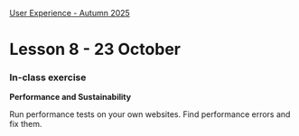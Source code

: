 [User Experience - Autumn 2025](https://github.com/arturomorarioja-kea/WD_UX_E25/blob/main/README.md)

# Lesson 8 - 23 October

[-> Maybe add modules and the modules sample]: #
[-> debugger]: #
[-> cloud - my slides]: #
[-> Modules]: #
[-> JavaDoc]: #

[Exercise solution]: #
[- Stored Music CDs(https://github.com/arturomorarioja/js_stored_music_cds_solution)]: #

### In-class exercise
**Performance and Sustainability**

Run performance tests on your own websites. Find performance errors and fix them.

[### Homework]: #
[Check out the following slide decks on Itslearning:]: #
[- **Performance and Sustainability**]: #
[- **Information Architecture: Site Structure**]: #
[Check out the following code samples:]: #
[- Deferred CSS load(https://github.com/arturomorarioja/css3_deferred)]: #
[- Lazy loading of images in HTML5(https://github.com/arturomorarioja/html5_lazy_loading)]: #
[- JavaScript lazy loading with `import()`(https://github.com/arturomorarioja/js_import)]: #
[**Information Architecture**]: #
[Create a sitemap for a popular website of your choice (not one with too many information levels, though). Use the sitemap format that you think more appropriate:]: #
[- Work in groups of 5 or 6]: #
[- Send me a pdf file with your sitemap on Teams, so that next week we can discuss your work]: #
